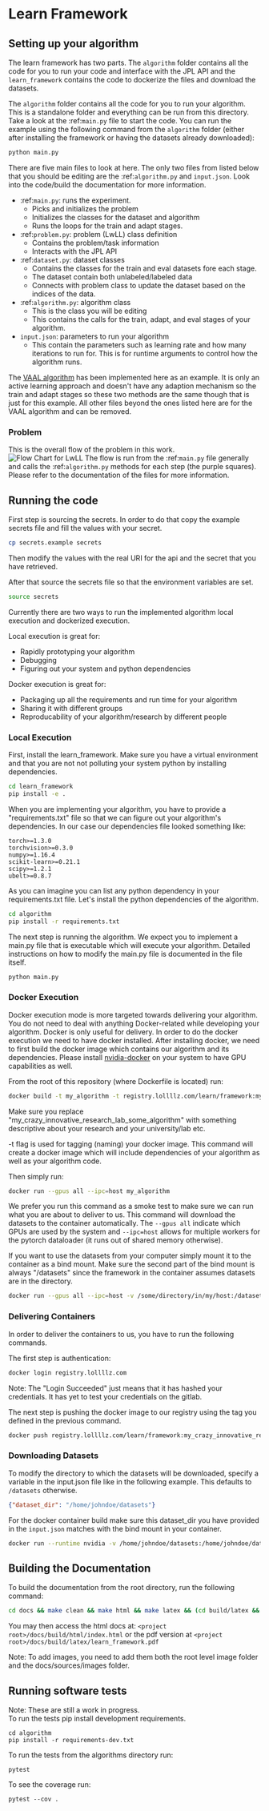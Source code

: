 # Learn Framework

## Setting up your algorithm
The learn framework has two parts. The `algorithm` folder contains all the code for you to run
your code and interface with the JPL API and the `learn_framework` contains the code to dockerize the files and download
the datasets.  

The `algorithm` folder contains all the code for you to run your algorithm.  This is a standalone folder and everything 
can be run from this directory.  Take a look at the :ref:`main.py` file to start the code.  You can run the example 
using the following command from the `algorithm` folder (either after installing the framework or having the datasets 
already downloaded):  

```python
python main.py
```

There are five main files to look at here.  The only two files from listed below that you should be editing are the 
:ref:`algorithm.py` and `input.json`.  Look into the code/build the documentation for more information.  
- :ref:`main.py`: runs the experiment.  
    - Picks and initializes the problem
    - Initializes the classes for the dataset and algorithm
    - Runs the loops for the train and adapt stages.
- :ref:`problem.py`: problem (LwLL) class definition
    - Contains the problem/task information
    - Interacts with the JPL API
- :ref:`dataset.py`: dataset classes
    - Contains the classes for the train and eval datasets fore each stage.  
    - The dataset contain both unlabeled/labeled data
    - Connects with problem class to update the dataset based on the indices of the data.
- :ref:`algorithm.py`: algorithm class
    - This is the class you will be editing
    - This contains the calls for the train, adapt, and eval stages of your algorithm.
- `input.json`: parameters to run your algorithm
    - This contain the parameters such as learning rate and how many iterations to run for.  This is for runtime 
    arguments to control how the algorithm runs.   


The [VAAL algorithm](https://github.com/sinhasam/vaal) has been implemented here as an example. 
It is only an active learning approach and doesn't have any adaption mechanism so the train and adapt stages so these 
two methods are the same though that is just for this example.  All other files beyond the ones listed here are for the
VAAL algorithm and can be removed.  

### Problem 
This is the overall flow of the problem in this work.  
![Flow Chart for LwLL](images/LwLL.png)
The flow is run from the :ref:`main.py` file generally and calls the :ref:`algorithm.py` methods for each step 
(the purple squares).    Please refer to the documentation of the files for more information.


## Running the code

First step is sourcing the secrets. In order to do that copy the example secrets file and fill the values with your 
secret.

```bash
cp secrets.example secrets
```

Then modify the values with the real URI for the api and the secret that you have retrieved.

After that source the secrets file so that the environment variables are set.

```bash
source secrets
```

Currently there are two ways to run the implemented algorithm local execution and dockerized execution.

Local execution is great for: 
- Rapidly prototyping your algorithm
- Debugging
- Figuring out your system and python dependencies
 
Docker execution is great for:
- Packaging up all the requirements and run time for your algorithm
- Sharing it with different groups
- Reproducability of your algorithm/research by different people


### Local Execution

First, install the learn_framework.
Make sure you have a virtual environment and that you are not not polluting your system python by installing 
dependencies.

```bash
cd learn_framework
pip install -e . 
```

When you are implementing your algorithm, you have to provide a "requirements.txt" file so that we can figure
out your algorithm's dependencies. In our case our dependencies file looked something like:

```
torch>=1.3.0
torchvision>=0.3.0
numpy>=1.16.4
scikit-learn>=0.21.1
scipy>=1.2.1
ubelt>=0.8.7
```

As you can imagine you can list any python dependency in your requirements.txt file.
Let's install the python dependencies of the algorithm.

```bash
cd algorithm
pip install -r requirements.txt
```

The next step is running the algorithm. We expect you to implement a main.py file that is 
executable which will execute your algorithm. Detailed instructions on how to modify the main.py 
file is documented in the file itself. 

```bash
python main.py
```

### Docker Execution

Docker execution mode is more targeted towards delivering your algorithm. You do not need to 
deal with anything Docker-related while developing your algorithm. Docker is only useful for delivery.
In order to do the docker execution we need to have docker installed. After installing docker,
we need to first build the docker image which contains our algorithm and its dependencies.  Please install
[nvidia-docker](https://github.com/NVIDIA/nvidia-docker) on your system to have GPU capabilities as well.

From the root of this repository (where Dockerfile is located) run:

```bash
docker build -t my_algorithm -t registry.lollllz.com/learn/framework:my_crazy_innovative_research_lab_some_algorithm .
```

Make sure you replace "my_crazy_innovative_research_lab_some_algorithm" with something descriptive about your research 
and your university/lab etc.

-t flag is used for tagging (naming) your docker image.
This command will create a docker image which will include dependencies of your algorithm as well
as your algorithm code.

Then simply run:

```bash
docker run --gpus all --ipc=host my_algorithm 
```

We prefer you run this command as a smoke test to make sure we can run what you are about to deliver to us.
This command will download the datasets to the container automatically. The `--gpus all` indicate which GPUs 
are used by the system and `--ipc=host` allows for multiple workers for the pytorch dataloader (it runs 
out of shared memory otherwise).  

If you want to use the datasets from your computer simply mount it to the container as a bind mount.
Make sure the second part of the bind mount is always "/datasets" since the framework in the container
assumes datasets are in the directory.

```bash
docker run --gpus all --ipc=host -v /some/directory/in/my/host:/datasets my_algorithm
```

### Delivering Containers

In order to deliver the containers to us, you have to run the following commands.

The first step is authentication:

```bash
docker login registry.lollllz.com
```

Note: The "Login Succeeded" just means that it has hashed your credentials.  It has yet to test your credentials on
the gitlab.  

The next step is pushing the docker image to our registry using the tag you defined in the previous command.

```bash
docker push registry.lollllz.com/learn/framework:my_crazy_innovative_research_lab_some_algorithm
```


### Downloading Datasets

To modify the directory to which the datasets will be downloaded, specify a variable in the input.json file 
like in the following example.  This defaults to `/datasets` otherwise.

```json
{"dataset_dir": "/home/johndoe/datasets"}
```

For the docker container build make sure this dataset_dir you have provided in the `input.json` matches with 
the bind mount in your container. 

```bash
docker run --runtime nvidia -v /home/johndoe/datasets:/home/johndoe/datasets my_algorithm
```

## Building the Documentation
To build the documentation from the root directory, run the following command: 
```bash
cd docs && make clean && make html && make latex && (cd build/latex && make ) 
```

You may then access the html docs at: `<project root>/docs/build/html/index.html`
or the pdf version at `<project root>/docs/build/latex/learn_framework.pdf`

Note: To add images, you need to add them both the root level image folder and the docs/sources/images folder.  

## Running software tests
Note: These are still a work in progress.  
To run the tests pip install development requirements.

```
cd algorithm
pip install -r requirements-dev.txt
```

To run the tests from the algorithms directory run:
```
pytest
```

To see the coverage run:
```
pytest --cov .
```
